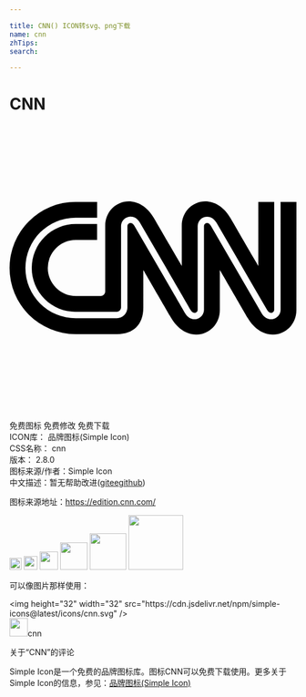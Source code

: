 ```yaml
---

title: CNN() ICON转svg、png下载
name: cnn
zhTips: 
search: 

---
```


# CNN  <small style="font-size: 60%;font-weight: 100"></small>

<div id="svg" class="svg-wrap">
<svg role="img" viewBox="0 0 24 24" xmlns="http://www.w3.org/2000/svg"><title>CNN icon</title><path d="M23.9962 15.514c0 2.0638-2.6676 3.0547-4.0789.6576-.1012-.173-2.3252-4.0032-2.3252-4.0032v3.3457c0 2.0637-2.6663 3.0546-4.0776.6575-.1025-.173-2.3253-4.0032-2.3253-4.0032v3.1547c0 1.4318-.8498 2.2073-2.1791 2.2073H5.5299a5.5299 5.5299 0 010-11.0598h1.7946v1.328H5.5299a4.2019 4.2019 0 100 8.4038h3.4494a.8973.8973 0 00.8794-.878V8.524a.2692.2692 0 01.1935-.273c.141-.0384.2897.0487.3987.2333l2.1522 3.7084c1.251 2.1573 2.0728 3.5738 2.083 3.5892.2807.4742.6986.5576.9973.4755a.7973.7973 0 00.582-.787v-6.945a.2705.2705 0 01.191-.2744c.1397-.0384.287.0487.3947.2333l1.9946 3.4366 2.242 3.8648c.2191.3717.5242.5038.7896.5038a.7691.7691 0 00.2063-.0282.7986.7986 0 00.591-.791V6.4707H24zM8.0026 13.9695V8.4857c0-2.0638 2.6675-3.0546 4.0788-.6563.1025.173 2.3253 4.002 2.3253 4.002V8.4856c0-2.0638 2.6662-3.0546 4.0775-.6563.1026.173 2.3253 4.002 2.3253 4.002V6.4705H22.14v8.9999a.2705.2705 0 01-.1935.2743c-.141.0384-.2897-.0487-.3987-.2333a1360.4277 1360.4277 0 01-2.2406-3.8622l-1.9946-3.434c-.2794-.4744-.696-.5577-.9921-.477a.7986.7986 0 00-.5833.7858v6.9464a.2718.2718 0 01-.1935.2743c-.1423.0384-.291-.0487-.3987-.2333-.0192-.032-1.069-1.8407-2.083-3.5892a6211.7971 6211.7971 0 00-2.1535-3.711c-.2794-.4755-.6973-.5575-.996-.4768a.7999.7999 0 00-.5845.7858v6.8002a.3717.3717 0 01-.3487.3474h-3.452a3.6712 3.6712 0 010-7.3424H7.322v1.328H5.5427a2.3432 2.3432 0 100 4.6864H7.636a.364.364 0 00.3666-.3705Z"/></svg>
</div>
<detail full-name='cnn'></detail>

<div class="detail-page">
<p>
<span><span class="badge-success badge">免费图标</span> <span class="badge-success badge">免费修改</span>  <span class="badge-success badge">免费下载</span> </span>
<br/>
<span>
ICON库：
<span class="badge-secondary badge">品牌图标(Simple Icon)</span> 
</span>
<br/>
<span>
CSS名称：
<span class="badge-secondary badge">cnn</span> 
</span>

<br/>
<span>
版本：
<span class="badge-secondary badge">2.8.0</span> 
</span>
<br/>
<span>图标来源/作者：<span class="badge-light badge">Simple Icon</span></span> 
<br/>
<span class="zh-detail">中文描述：暂无<span class="help-link"><span>帮助改进</span>(<a href="https://gitee.com/liuwave/icon-helper/edit/master/json/brands/cnn.json" target="_blank" rel="noopener noreferrer">gitee</a><a href="https://github.com/liuwave/icon-helper/edit/master/json/brands/cnn.json" target="_blank" rel="noopener noreferrer">github</a></span>)</span><br/>
</p>
</div><div class="description description alert alert-light"><p>图标来源地址：<a href="https://edition.cnn.com/" target="_blank" rel="noopener noreferrer">https://edition.cnn.com/</a></p></div>
<div class="alert alert-dark">
<img height="21" width="21" src="https://cdn.jsdelivr.net/npm/simple-icons@latest/icons/cnn.svg" />
<img height="24" width="24" src="https://cdn.jsdelivr.net/npm/simple-icons@latest/icons/cnn.svg" />
<img height="32" width="32" src="https://cdn.jsdelivr.net/npm/simple-icons@latest/icons/cnn.svg" />
<img height="48" width="48" src="https://cdn.jsdelivr.net/npm/simple-icons@latest/icons/cnn.svg" />
<img height="64" width="64" src="https://cdn.jsdelivr.net/npm/simple-icons@latest/icons/cnn.svg" />
<img height="96" width="96" src="https://cdn.jsdelivr.net/npm/simple-icons@latest/icons/cnn.svg" />

</div>
<div>
  <p>可以像图片那样使用：    
  </p>
  <div class="alert alert-primary" style="font-size: 14px">
    &lt;img height="32" width="32" src="https://cdn.jsdelivr.net/npm/simple-icons@latest/icons/cnn.svg" /&gt;
    <copy-btn content='<img height="32" width="32" src="https://cdn.jsdelivr.net/npm/simple-icons@latest/icons/cnn.svg" />'></copy-btn>
  </div>
  <div class="alert alert-secondary">
    <img height="32" width="32" src="https://cdn.jsdelivr.net/npm/simple-icons@latest/icons/cnn.svg" />cnn
    <copy-btn content="cnn" btn-title="复制图标名称"></copy-btn>
  </div>
</div>

<Vssue title="关于“CNN”的评论" >关于“CNN”的评论</Vssue>


<div><p>Simple Icon是一个免费的品牌图标库。图标CNN可以免费下载使用。更多关于  Simple Icon的信息，参见：<a target="_blank" href="https://iconhelper.cn/brands.html">品牌图标(Simple Icon)</a>
</p></div>
